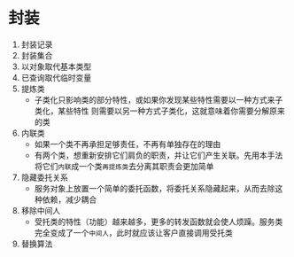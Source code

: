 # 封装
1. 封装记录
2. 封装集合
3. 以对象取代基本类型
4. 已查询取代临时变量
5. 提炼类
    - 子类化只影响类的部分特性，或如果你发现某些特性需要以一种方式来子类化，某些特性 则需要以另一种方式子类化，这就意味着你需要分解原来的类
6. 内联类
    - 如果一个类不再承担足够责任，不再有单独存在的理由
    - 有两个类，想重新安排它们肩负的职责，并让它们产生关联。先用本手法将它们`内联`成一个类`再提炼类`去分离其职责会更加简单
7. 隐藏委托关系
    - 服务对象上放置一个简单的委托函数，将委托关系隐藏起来，从而去除这种依赖，减少耦合
8. 移除中间人
    - 受托类的特性（功能）越来越多，更多的转发函数就会使人烦躁。服务类完全变成了一个`中间人`，此时就应该让客户直接调用受托类
9. 替换算法